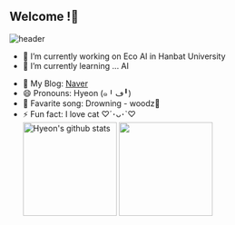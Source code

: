 ## Welcome !👋
<!--title-->
![header](https://capsule-render.vercel.app/api?type=wave&color=auto&height=250&section=header&text=Hyeon's%20IT%20World&fontSize=90&theme=radical)
<!--introduce-->
- 🔭 I’m currently working on Eco AI in Hanbat University
- 🌱 I’m currently learning ... AI
<!-- 👯 I’m looking to collaborate on ...
- 🤔 I’m looking for help with ...
- 💬 Ask me about ...
- 📫 How to reach me: ...
-->
- 📰 My Blog: [Naver](https://blog.naver.com/mfireon)
- 😄 Pronouns: Hyeon ​(๑╹ڡ╹)
- 🎼 Favarite song: Drowning - woodz🎵
- ⚡ Fun fact: I love cat ♡´･ᴗ･`♡<br/>
<a href="https://github.com/hyeon0520"><img align="center" style="height:165px" src="https://github-readme-stats.vercel.app/api?username=hyeon0520&show_icons=true&theme=nord&hide_border=true" alt="Hyeon's github stats" /></a>
<a href="https://github.com/hyeon0520"><img align="center" style="height:165px" src="https://github-readme-stats.vercel.app/api/top-langs/?username=hyeon0520&layout=compact&theme=nord&hide_border=true" /></a><br/>
